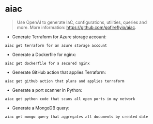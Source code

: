 # aiac

> Use OpenAI to generate IaC, configurations, utilities, queries and more.
> More information: <https://github.com/gofireflyio/aiac>.

- Generate Terraform for Azure storage account:

`aiac get terraform for an azure storage account`

- Generate a Dockerfile for nginx:

`aiac get dockerfile for a secured nginx`

- Generate GitHub action that applies Terraform:

`aiac get github action that plans and applies terraform`

- Generate a port scanner in Python:

`aiac get python code that scans all open ports in my network`

- Generate a MongoDB query:

`aiac get mongo query that aggregates all documents by created date`
